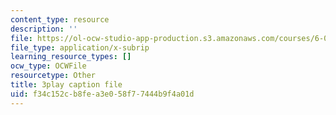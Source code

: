 ```yaml
---
content_type: resource
description: ''
file: https://ol-ocw-studio-app-production.s3.amazonaws.com/courses/6-01sc-introduction-to-electrical-engineering-and-computer-science-i-spring-2011/f34c152cb8fea3e058f77444b9f4a01d_vcDBNyKvLcs.srt
file_type: application/x-subrip
learning_resource_types: []
ocw_type: OCWFile
resourcetype: Other
title: 3play caption file
uid: f34c152c-b8fe-a3e0-58f7-7444b9f4a01d
---
```

